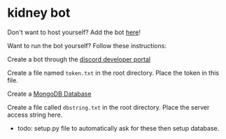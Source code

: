 # kidney bot

Don't want to host yourself? Add the bot [here](https://kidneybot.tk/)!

Want to run the bot yourself? Follow these instructions:

Create a bot through the [discord developer portal](https://discord.com/developers/applications)

Create a file named `token.txt` in the root directory. Place the token in this file.

Create a [MongoDB Database](https://www.mongodb.com/)

Create a file called `dbstring.txt` in the root directory. Place the server access string here.

- todo: setup.py file to automatically ask for these then setup database.
